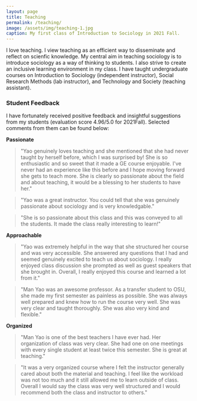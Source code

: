 ```yaml
---
layout: page
title: Teaching
permalink: /teaching/
image: /assets/img/teaching-1.jpg
caption: My first class of Introduction to Sociology in 2021 Fall. 
---
```


I love teaching. I view teaching as an efficient way to disseminate and reflect on scienfic knowledge. My central aim in teaching sociology is to introduce sociology as a way of thinking to students. I also strive to create an inclusive learning environment in my class. I have taught undergraduate courses on Introduction to Sociology (independent instructor), Social Research Methods (lab instructor), and Technology and Society (teaching assistant).

### **Student Feedback**

I have fortunately received positive feedback and insightful suggestions from my students (evaluation score 4.96/5.0 for 2021Fall). Selected comments from them can be found below:

**Passionate**

> "Yao genuinely loves teaching and she mentioned that she had never taught by herself before, which I was surprised by! She is so
enthusiastic and so sweet that it made a GE course enjoyable. I've never had an experience like this before and I hope moving
forward she gets to teach more. She is clearly so passionate about the field and about teaching, it would be a blessing to her
students to have her."

> "Yao was a great instructor. You could tell that she was genuinely passionate about sociology and is very knowledgable."

> "She is so passionate about this class and this was conveyed to all the students. It made the class really interesting to learn!"

**Approachable**

> "Yao was extremely helpful in the way that she structured her course and was very accessible. She answered any questions that I
had and seemed genuinely excited to teach us about sociology. I really enjoyed class discussion she prompted as well as guest
speakers that she brought in. Overall, I really enjoyed this course and learned a lot from it."

> "Man Yao was an awesome professor. As a transfer student to OSU, she made my first semester as painless as possible. She was
always well prepared and knew how to run the course very well. She was very clear and taught thoroughly. She was also very kind
and flexible."

**Organized**

> "Man Yao is one of the best teachers I have ever had. Her organization of class was very clear. She had one on one meetings with
every single student at least twice this semester. She is great at teaching."

> "It was a very organized course where I felt the instructor generally cared about both the material and teaching. I feel like the
workload was not too much and it still allowed me to learn outside of class. Overall I would say the class was very well structured
and I would recommend both the class and instructor to others."


